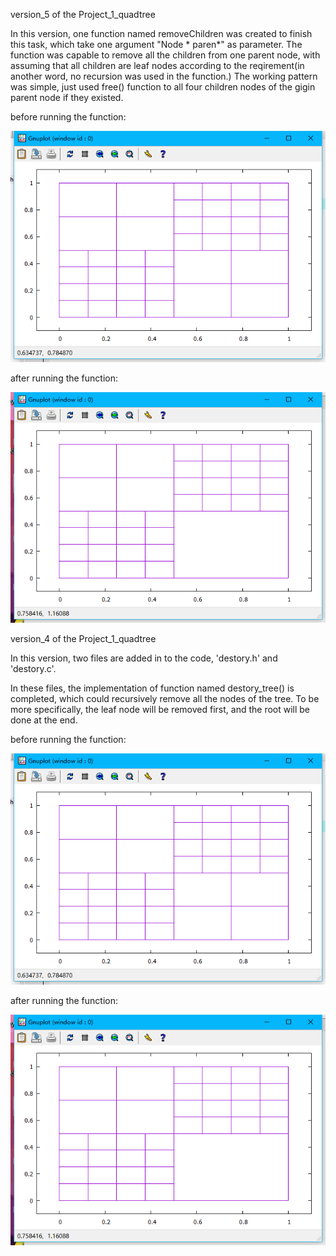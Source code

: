version_5 of the Project_1_quadtree

In this version,  one function named removeChildren was created to finish this task, which take one argument "Node * paren*" as parameter. The function was capable to remove all the children from one parent node, with assuming that all children are leaf nodes according to the reqirement(in another word, no recursion was used in the function.) The working pattern was simple, just used free() function to all four children nodes of the gigin parent node if they existed. 

before running the function:

![](./test_2.png)

after running the function:

![](./removeChildren.png)

version_4 of the Project_1_quadtree

In this version, two files are added in to the code, 'destory.h' and 'destory.c'.

In these files, the implementation of function named destory_tree() is completed, which could recursively remove all the nodes of the tree. To be more specifically, the leaf node will be removed first, and the root will be done at the end.

before running the function:

![before running the function destory_Tree()](./test_2.png)

after running the function:

![after running the function destroy_Tree()](./removeChildren.png)
